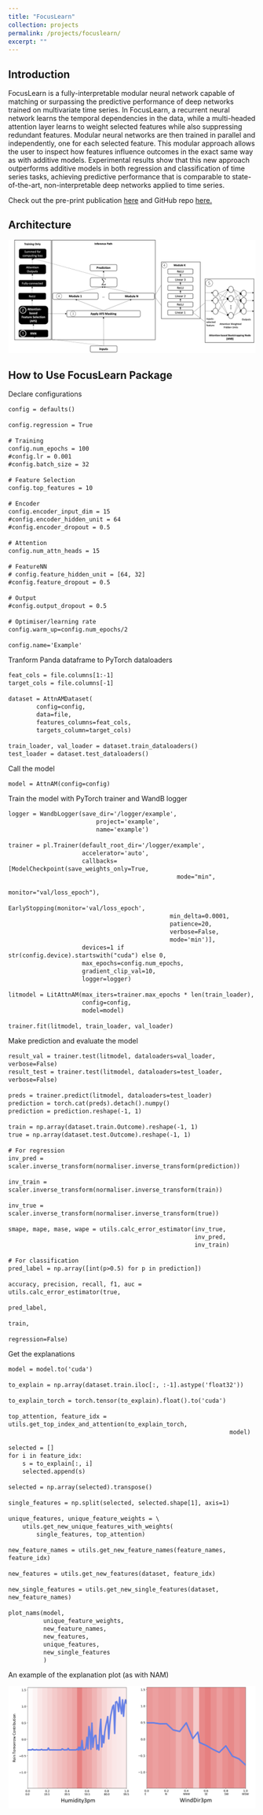 ```yaml
---
title: "FocusLearn"
collection: projects
permalink: /projects/focuslearn/
excerpt: ""
---
```


## Introduction
FocusLearn is a fully-interpretable modular neural network capable of matching or surpassing the predictive performance of deep networks trained on multivariate time series. In FocusLearn, a recurrent neural network learns the temporal dependencies in the data, while a multi-headed attention layer learns to weight selected features while also suppressing redundant features. Modular neural networks are then trained in parallel and independently, one for each selected feature. This modular approach allows the user to inspect how features influence outcomes in the exact same way as with additive models. Experimental results show that this new approach outperforms additive models in both regression and classification of time series tasks, achieving predictive performance that is comparable to state-of-the-art, non-interpretable deep networks applied to time series.

Check out the pre-print publication [here](https://arxiv.org/abs/2311.16834) and GitHub repo [here.](https://github.com/qisuqi/FocusLearn)

## Architecture
<img src='/images/focuslearn_architecture.png'>

## How to Use FocusLearn Package

Declare configurations
```
config = defaults()

config.regression = True

# Training
config.num_epochs = 100
#config.lr = 0.001
#config.batch_size = 32

# Feature Selection
config.top_features = 10

# Encoder
config.encoder_input_dim = 15
#config.encoder_hidden_unit = 64
#config.encoder_dropout = 0.5

# Attention
config.num_attn_heads = 15

# FeatureNN
# config.feature_hidden_unit = [64, 32]
#config.feature_dropout = 0.5

# Output
#config.output_dropout = 0.5

# Optimiser/learning rate
config.warm_up=config.num_epochs/2

config.name='Example'
```

Tranform Panda dataframe to PyTorch dataloaders
```
feat_cols = file.columns[1:-1]
target_cols = file.columns[-1]

dataset = AttnAMDataset(
        config=config,
        data=file,
        features_columns=feat_cols,
        targets_column=target_cols)

train_loader, val_loader = dataset.train_dataloaders()
test_loader = dataset.test_dataloaders()
```

Call the model

```
model = AttnAM(config=config)

```

Train the model with PyTorch trainer and WandB logger

```
logger = WandbLogger(save_dir='/logger/example',
                         project='example',
                         name='example')

trainer = pl.Trainer(default_root_dir='/logger/example',
                     accelerator='auto',
                     callbacks=[ModelCheckpoint(save_weights_only=True,
                                                mode="min",
                                                monitor="val/loss_epoch"),
                                EarlyStopping(monitor='val/loss_epoch',
                                              min_delta=0.0001,
                                              patience=20,
                                              verbose=False,
                                              mode='min')],
                     devices=1 if str(config.device).startswith("cuda") else 0,
                     max_epochs=config.num_epochs,
                     gradient_clip_val=10,
                     logger=logger)

litmodel = LitAttnAM(max_iters=trainer.max_epochs * len(train_loader),
                     config=config,
                     model=model)

trainer.fit(litmodel, train_loader, val_loader)
```

Make prediction and evaluate the model

```
result_val = trainer.test(litmodel, dataloaders=val_loader, verbose=False)
result_test = trainer.test(litmodel, dataloaders=test_loader, verbose=False)

preds = trainer.predict(litmodel, dataloaders=test_loader)
prediction = torch.cat(preds).detach().numpy()
prediction = prediction.reshape(-1, 1)

train = np.array(dataset.train.Outcome).reshape(-1, 1)
true = np.array(dataset.test.Outcome).reshape(-1, 1)

# For regression
inv_pred = scaler.inverse_transform(normaliser.inverse_transform(prediction))

inv_train = scaler.inverse_transform(normaliser.inverse_transform(train))    

inv_true = scaler.inverse_transform(normaliser.inverse_transform(true))

smape, mape, mase, wape = utils.calc_error_estimator(inv_true, 
                                                     inv_pred, 
                                                     inv_train)

# For classification
pred_label = np.array([int(p>0.5) for p in prediction])

accuracy, precision, recall, f1, auc = utils.calc_error_estimator(true,
                                                                  pred_label,
                                                                  train,
                                                                  regression=False)

```

Get the explanations

```
model = model.to('cuda')

to_explain = np.array(dataset.train.iloc[:, :-1].astype('float32'))

to_explain_torch = torch.tensor(to_explain).float().to('cuda')

top_attention, feature_idx = utils.get_top_index_and_attention(to_explain_torch,
                                                               model)

selected = []
for i in feature_idx:
    s = to_explain[:, i]
    selected.append(s)

selected = np.array(selected).transpose()

single_features = np.split(selected, selected.shape[1], axis=1)

unique_features, unique_feature_weights = \
    utils.get_new_unique_features_with_weights(
        single_features, top_attention)

new_feature_names = utils.get_new_feature_names(feature_names, feature_idx)

new_features = utils.get_new_features(dataset, feature_idx)

new_single_features = utils.get_new_single_features(dataset, new_feature_names)

plot_nams(model,
          unique_feature_weights,
          new_feature_names,
          new_features,
          unique_features,
          new_single_features
          )
```

An example of the explanation plot (as with NAM)

<img src='/images/weather_exp.png'>
